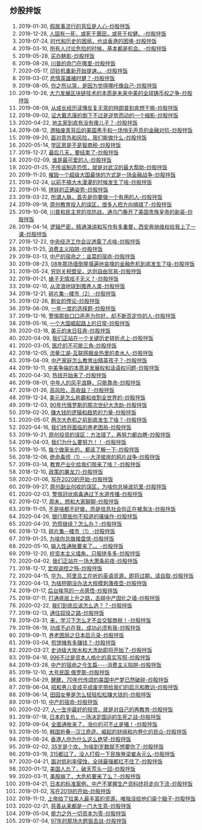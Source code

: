 ## 炒股拌饭
1. 2019-01-30, [假故事流行的背后是人心-炒股拌饭 ](假故事流行的背后是人心.md)
1. 2018-12-28, [人固有一死，或死于莆田，或死于权健。-炒股拌饭 ](人固有一死或死于莆田或死于权健.md)
1. 2019-07-24, [时代和历史的困局，也谈香港的困境-炒股拌饭 ](时代和历史的困局也谈香港的困境.md)
1. 2019-03-10, [所有人讨论危险的时候，基本都是机会。-炒股拌饭 ](所有人讨论危险的时候基本都是机会.md)
1. 2019-05-28, [买办魅影-炒股拌饭 ](买办魅影.md)
1. 2019-08-28, [川普的命门在哪里-炒股拌饭 ](川普的命门在哪里.md)
1. 2020-05-17, [印钞机重新开始提速。。-炒股拌饭 ](印钞机重新开始提速.md)
1. 2019-03-07, [悲情英雄褚时健？-炒股拌饭 ](悲情英雄褚时健.md)
1. 2019-08-05, [你之所以哭，是因为觉得哪吒像自己-炒股拌饭 ](你之所以哭是因为觉得哪吒像自己.md)
1. 2019-10-28, [大力发展区块链技术的本质是未来中美的全球铸币权之争-炒股拌饭 ](大力发展区块链技术的本质是未来中美的全球铸币权之争.md)
1. 2019-08-09, [从成长经历读懂反复无常的特朗普到底想干嘛-炒股拌饭 ](从成长经历读懂反复无常的特朗普到底想干嘛.md)
1. 2019-09-02, [证大戴志康的倒下不过是逆势而动的一个缩影-炒股拌饭 ](证大戴志康的倒下不过是逆势而动的一个缩影.md)
1. 2020-04-22, [地主家到底有没有傻儿子？-炒股拌饭 ](地主家到底有没有傻儿子.md)
1. 2019-08-12, [港独废青背后的美国黑手和一场悄无声息的金融对抗-炒股拌饭 ](港独废青背后的美国黑手和一场悄无声息的金融对抗.md)
1. 2019-09-20, [面对意外和风险，我们能做什么-炒股拌饭 ](面对意外和风险我们能做什么.md)
1. 2020-05-14, [学区房是不是智商税-炒股拌饭 ](学区房是不是智商税.md)
1. 2019-12-27, [最后几天，要结束了-炒股拌饭 ](最后几天要结束了.md)
1. 2020-02-09, [谁是最可爱的人-炒股拌饭 ](谁是最可爱的人.md)
1. 2020-01-25, [不传谣制造恐慌，就是对武汉的最大帮助-炒股拌饭 ](不传谣制造恐慌就是对武汉的最大帮助.md)
1. 2019-11-20, [摧毁一个超级大国最快的方式是一场金融战争-炒股拌饭 ](摧毁一个超级大国最快的方式是一场金融战争.md)
1. 2019-02-24, [以前不搞大水漫灌的时候发生了啥-炒股拌饭 ](以前不搞大水漫灌的时候发生了啥.md)
1. 2019-01-16, [拼娃的正确姿势-炒股拌饭 ](拼娃的正确姿势.md)
1. 2019-03-22, [所谓人脉，首先是你要做一个有用的人-炒股拌饭 ](所谓人脉首先是你要做一个有用的人.md)
1. 2019-09-18, [原创教育投入的误区，很多人把方向搞错了-炒股拌饭 ](原创教育投入的误区很多人把方向搞错了.md)
1. 2019-10-08, [川普和民主党的攻防战，通乌门撕开了美国贵族皇帝的新装-炒股拌饭 ](川普和民主党的攻防战通乌门撕开了美国贵族皇帝的新装.md)
1. 2019-04-14, [逻辑严密，精通演讲和写作有多重要，西安奔驰维权给我上了一课-炒股拌饭 ](逻辑严密精通演讲和写作有多重要西安奔驰维权给我上了一课.md)
1. 2018-12-22, [中央经济工作会议透露了点啥-炒股拌饭 ](中央经济工作会议透露了点啥.md)
1. 2019-11-25, [消费主义陷阱-炒股拌饭 ](消费主义陷阱.md)
1. 2019-03-13, [中产的宿命之：韭菜的宿命-炒股拌饭 ](中产的宿命之韭菜的宿命.md)
1. 2019-08-23, [08年那场墙倒屋塌遍地哀嚎的金融危机到底发生了啥-炒股拌饭 ](08年那场墙倒屋塌遍地哀嚎的金融危机到底发生了啥.md)
1. 2019-05-24, [穷则关税壁垒，达则自由贸易-炒股拌饭 ](穷则关税壁垒达则自由贸易.md)
1. 2019-01-21, [婊子无情戏子无义？-炒股拌饭 ](婊子无情戏子无义.md)
1. 2019-02-10, [从流浪地球到赡养人类-炒股拌饭 ](从流浪地球到赡养人类.md)
1. 2018-12-21, [碎片集--楼市（2）-炒股拌饭 ](碎片集楼市2.md)
1. 2019-02-26, [剩女的悖论-炒股拌饭 ](剩女的悖论.md)
1. 2019-06-09, [一年一度的选择题-炒股拌饭 ](一年一度的选择题.md)
1. 2019-12-16, [警惕那些口口声声为你好，却不断否定你的人-炒股拌饭 ](警惕那些口口声声为你好却不断否定你的人.md)
1. 2019-05-16, [一个大国崛起路上的日常-炒股拌饭 ](一个大国崛起路上的日常.md)
1. 2020-03-18, [美元的末日狂奔-炒股拌饭 ](美元的末日狂奔.md)
1. 2020-04-09, [我们正站在一个关键历史转折点上-炒股拌饭 ](我们正站在一个关键历史转折点上.md)
1. 2020-03-05, [医疗的不可能三角-炒股拌饭 ](医疗的不可能三角.md)
1. 2018-12-05, [流量江湖-互联网掘金热里的卖水人-炒股拌饭 ](流量江湖互联网掘金热里的卖水人.md)
1. 2019-04-09, [中产家庭怎么教育出精英孩子？-炒股拌饭 ](中产家庭怎么教育出精英孩子.md)
1. 2019-10-11, [中美争端的本质是发展权和话语权问题-炒股拌饭 ](中美争端的本质是发展权和话语权问题.md)
1. 2020-04-30, [热钱开始来了-炒股拌饭 ](热钱开始来了.md)
1. 2019-08-01, [中年人的风平浪静，只能靠命-炒股拌饭 ](中年人的风平浪静只能靠命.md)
1. 2019-01-26, [高风险，高收益？-炒股拌饭 ](高风险高收益.md)
1. 2019-12-24, [美元是怎么称霸和收割全世界的-炒股拌饭 ](美元是怎么称霸和收割全世界的.md)
1. 2019-12-03, [90年代俄罗斯的那次世纪大洗劫-炒股拌饭 ](90年代俄罗斯的那次世纪大洗劫.md)
1. 2019-02-20, [赚大钱的逻辑和趋势的力量-炒股拌饭 ](赚大钱的逻辑和趋势的力量.md)
1. 2020-05-07, [两次大危机之前到底发生了啥？-炒股拌饭 ](两次大危机之前到底发生了啥.md)
1. 2020-04-16, [我们终将面临的养老困局-炒股拌饭 ](我们终将面临的养老困局.md)
1. 2019-10-21, [原创投资的误区：方法错了，再努力都白瞎-炒股拌饭 ](原创投资的误区方法错了再努力都白瞎.md)
1. 2019-04-03, [我们为什么要努力！！-炒股拌饭 ](我们为什么要努力.md)
1. 2019-10-15, [每个做家长的，都该了解一下-炒股拌饭 ](每个做家长的都该了解一下.md)
1. 2018-12-06, [绝命毒师（1）---大洋彼岸的鸦片战争-炒股拌饭 ](绝命毒师1大洋彼岸的鸦片战争.md)
1. 2019-03-14, [教育产业化给我们带来了啥？-炒股拌饭 ](教育产业化给我们带来了啥.md)
1. 2018-12-10, [政策的屠龙刀-炒股拌饭 ](政策的屠龙刀.md)
1. 2020-01-06, [写在2020的开始-炒股拌饭 ](写在2020的开始.md)
1. 2019-09-27, [原创副业创收的误区，为啥你总掉进坑里-炒股拌饭 ](原创副业创收的误区为啥你总掉进坑里.md)
1. 2020-02-03, [警惕冠状病毒通过下水道传播-炒股拌饭 ](警惕冠状病毒通过下水道传播.md)
1. 2019-02-17, [周末，想和大家聊聊-炒股拌饭 ](周末想和大家聊聊.md)
1. 2019-11-05, [不是啥都不好做，而是信息社会你正在被淘汰-炒股拌饭 ](不是啥都不好做而是信息社会你正在被淘汰.md)
1. 2020-04-26, [银行那些你不知道的骚操作-炒股拌饭 ](银行那些你不知道的骚操作.md)
1. 2020-04-20, [恐慌继续？怎么办？-炒股拌饭 ](恐慌继续怎么办.md)
1. 2018-12-13, [碎片集--楼市（1）-炒股拌饭 ](碎片集楼市1.md)
1. 2019-01-25, [为啥你总做接盘侠-炒股拌饭 ](为啥你总做接盘侠.md)
1. 2020-05-10, [输入性通胀要来了。。-炒股拌饭 ](输入性通胀要来了.md)
1. 2019-12-20, [挖资本主义墙角，只服拼多多-炒股拌饭 ](挖资本主义墙角只服拼多多.md)
1. 2020-04-02, [我们正站在一场大萧条前夜-炒股拌饭 ](我们正站在一场大萧条前夜.md)
1. 2018-12-17, [宏观调控之殇-炒股拌饭 ](宏观调控之殇.md)
1. 2020-04-15, [华为、阿里员工在听的英语资源，即将过期，请自取-炒股拌饭 ](华为阿里员工在听的英语资源即将过期请自取.md)
1. 2020-04-13, [为啥短期没办法大规模刺激夜壶-炒股拌饭 ](为啥短期没办法大规模刺激夜壶.md)
1. 2019-01-17, [后台挨骂的一点感悟-炒股拌饭 ](后台挨骂的一点感悟.md)
1. 2019-07-11, [打通底层上升之路，击碎中产固化之墙-炒股拌饭 ](打通底层上升之路击碎中产固化之墙.md)
1. 2020-02-22, [我们到底应该怎么选？？-炒股拌饭 ](我们到底应该怎么选.md)
1. 2019-02-13, [通往奴役之路-炒股拌饭 ](通往奴役之路.md)
1. 2019-03-31, [来，学习下怎么才不会交智商税！-炒股拌饭 ](来学习下怎么才不会交智商税.md)
1. 2019-06-19, [功成不必在我，成功必须有我-炒股拌饭 ](功成不必在我成功必须有我.md)
1. 2019-09-11, [养老困局之日本启示录-炒股拌饭 ](养老困局之日本启示录.md)
1. 2019-03-04, [煎饼摊有多赚钱？-炒股拌饭 ](煎饼摊有多赚钱.md)
1. 2020-03-27, [史诗级大放水和大洗劫即将开始了-炒股拌饭 ](史诗级大放水和大洗劫即将开始了.md)
1. 2019-04-16, [996不过是资本人格化的真实写照-炒股拌饭 ](996不过是资本人格化的真实写照.md)
1. 2019-03-28, [中产的宿命之今生篇----消费主义陷阱-炒股拌饭 ](中产的宿命之今生篇消费主义陷阱.md)
1. 2019-12-10, [大号民国 俄罗斯-炒股拌饭 ](大号民国俄罗斯.md)
1. 2019-04-29, [醒醒，70年代传颂的美国中产梦已然破碎-炒股拌饭 ](醒醒70年代传颂的美国中产梦已然破碎.md)
1. 2019-06-04, [昭和男儿变成平成废宅带给我们的启示和教训-炒股拌饭 ](昭和男儿变成平成废宅带给我们的启示和教训.md)
1. 2019-06-14, [田园女拳是怎么轻轻松松赚大钱的-炒股拌饭 ](田园女拳是怎么轻轻松松赚大钱的.md)
1. 2019-01-10, [中产的宿命-炒股拌饭 ](中产的宿命.md)
1. 2020-02-27, [人一生中最好的投资，就是对自己的再教育-炒股拌饭 ](人一生中最好的投资就是对自己的再教育.md)
1. 2019-07-18, [日本的复仇，一场决定国运的生死之战-炒股拌饭 ](日本的复仇一场决定国运的生死之战.md)
1. 2019-09-04, [全面通胀来了，涨价的可不止是猪！-炒股拌饭 ](全面通胀来了涨价的可不止是猪.md)
1. 2019-05-10, [韩国折叠--汉江奇迹、崛起的财阀和内卷化的民众-炒股拌饭 ](韩国折叠汉江奇迹崛起的财阀和内卷化的民众.md)
1. 2019-06-24, [香港人你为什么这么绝望-炒股拌饭 ](香港人你为什么这么绝望.md)
1. 2019-02-02, [35岁是个坎，为啥到岁数就不想要你了-炒股拌饭 ](35岁是个坎为啥到岁数就不想要你了.md)
1. 2019-03-19, [315都过了，没人打假一下民族脊梁崔永元么-炒股拌饭 ](315都过了没人打假一下民族脊梁崔永元么.md)
1. 2020-04-21, [面对低利率侵蚀，全球最强都扛不住了-炒股拌饭 ](面对低利率侵蚀全球最强都扛不住了.md)
1. 2020-01-12, [美国人怂了，破天荒头一回-炒股拌饭 ](美国人怂了破天荒头一回.md)
1. 2020-03-11, [美股崩了，大危机要来了么？-炒股拌饭 ](美股崩了大危机要来了么.md)
1. 2019-04-21, [日本的标准案例，中产不掌握生产资料终将走向下流-炒股拌饭 ](日本的标准案例中产不掌握生产资料终将走向下流.md)
1. 2019-01-02, [写在2019的开始-炒股拌饭 ](写在2019的开始.md)
1. 2019-11-12, [上帝给了拉美人最丰富的资源，唯独没给他们装个脑子-炒股拌饭 ](上帝给了拉美人最丰富的资源唯独没给他们装个脑子.md)
1. 2020-02-21, [慈善从来都是一门大生意-炒股拌饭 ](慈善从来都是一门大生意.md)
1. 2019-05-04, [能力之外一切资本为零-炒股拌饭 ](能力之外一切资本为零.md)
1. 2019-07-04, [97年的那场大鳄狙击战-炒股拌饭 ](97年的那场大鳄狙击战.md)
